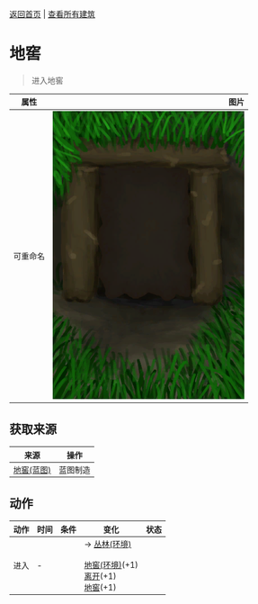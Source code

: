 [返回首页](index.md)   |  [查看所有建筑](building.md)
# 地窖  
> 进入地窖  
  
  属性  |   图片   
 ----  |  ----:   
 可重命名  |  ![](Sprite/Cellar.png)   
  
## 获取来源  
来源  |  操作  
----  |  ----  
[地窖(蓝图)](Bp_Cellar.md)  |  蓝图制造  
## 动作  
动作  |  时间  |  条件  |  变化  |  状态  
----  |  ----  |  ----  |  ----  |  ----  
进入  |  -  |    |  → [丛林(环境)](Env_Jungle.md)<br><br>[地窖(环境)](Env_Cellar.md)(+1)<br>[离开](CellarExit.md)(+1)<br>[地窖](Cellar.md)(+1)  |    
